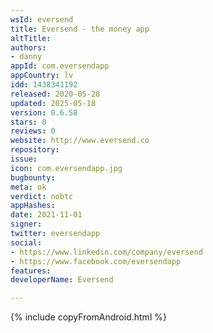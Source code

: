 ```yaml
---
wsId: eversend
title: Eversend - the money app
altTitle: 
authors:
- danny
appId: com.eversendapp
appCountry: lv
idd: 1438341192
released: 2020-05-28
updated: 2025-05-18
version: 0.6.58
stars: 0
reviews: 0
website: http://www.eversend.co
repository: 
issue: 
icon: com.eversendapp.jpg
bugbounty: 
meta: ok
verdict: nobtc
appHashes: 
date: 2021-11-01
signer: 
twitter: eversendapp
social:
- https://www.linkedin.com/company/eversend
- https://www.facebook.com/eversendapp
features: 
developerName: Eversend

---
```


{% include copyFromAndroid.html %}
